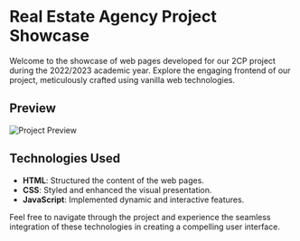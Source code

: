 # Real Estate Agency Project Showcase

Welcome to the showcase of web pages developed for our 2CP project during the 2022/2023 academic year. Explore the engaging frontend of our project, meticulously crafted using vanilla web technologies.

## Preview

![Project Preview](https://github.com/rye2x/Real-Estate-Agency/blob/main/img/Screenshot%202023-11-19%20at%2023-13-35%20Achter.png)

## Technologies Used

- **HTML**: Structured the content of the web pages.
- **CSS**: Styled and enhanced the visual presentation.
- **JavaScript**: Implemented dynamic and interactive features.

Feel free to navigate through the project and experience the seamless integration of these technologies in creating a compelling user interface.
